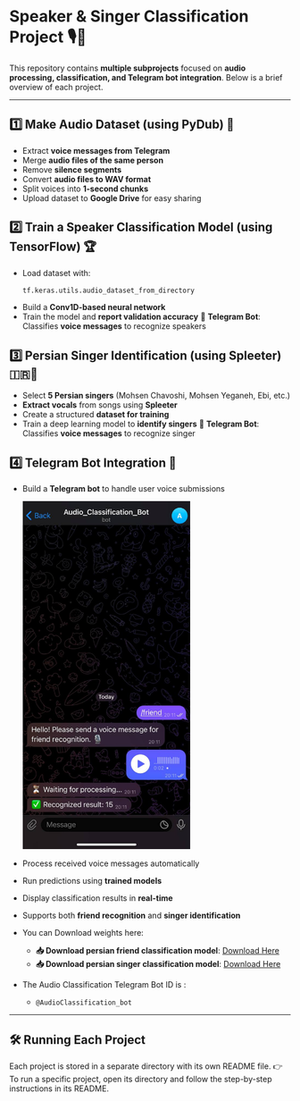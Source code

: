 # **Speaker & Singer Classification Project 🎙️🤖**

This repository contains **multiple subprojects** focused on **audio processing, classification, and Telegram bot integration**. Below is a brief overview of each project.

---

## **1️⃣ Make Audio Dataset (using PyDub) 🎼**
- Extract **voice messages from Telegram**
- Merge **audio files of the same person**
- Remove **silence segments**
- Convert **audio files to WAV format**
- Split voices into **1-second chunks**
- Upload dataset to **Google Drive** for easy sharing

## **2️⃣ Train a Speaker Classification Model (using TensorFlow) 🏆**
- Load dataset with:
  ```python
  tf.keras.utils.audio_dataset_from_directory
  ```
- Build a **Conv1D-based neural network**
- Train the model and **report validation accuracy**
🔹 **Telegram Bot**: Classifies **voice messages** to recognize speakers

## **3️⃣ Persian Singer Identification (using Spleeter) 🇮🇷🎤**

- Select **5 Persian singers** (Mohsen Chavoshi, Mohsen Yeganeh, Ebi, etc.)
- **Extract vocals** from songs using **Spleeter**
- Create a structured **dataset for training**
- Train a deep learning model to **identify singers**
🔹 **Telegram Bot**: Classifies **voice messages** to recognize singer


## **4️⃣ Telegram Bot Integration 🤖**

- Build a **Telegram bot** to handle user voice submissions

   <img src="telegrambot/photo_5911031359567153468_y.jpg" width = "300">
   
- Process received voice messages automatically
- Run predictions using **trained models**
- Display classification results in **real-time**
- Supports both **friend recognition** and **singer identification**
- You can Download weights here:
  - **📥 Download persian friend classification model**: [Download Here](https://drive.google.com/file/d/1A4raAU0s7rcTN7wEHYDtFxvTYsuFIef3/view?usp=sharing) 
  - **📥 Download persian singer classification model**: [Download Here](https://drive.google.com/file/d/1m46YXM19L27skKjfpq0N7Lj3lThu11DW/view?usp=sharing) 
- The Audio Classification Telegram Bot ID is :
  - `@AudioClassification_bot`

---

## **🛠 Running Each Project**
Each project is stored in a separate directory with its own README file. 👉 To run a specific project, open its directory and follow the step-by-step instructions in its README.